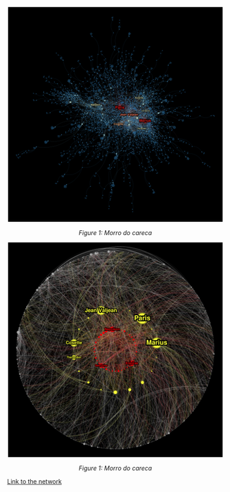 <div style="text-align: center;">
  <img src="./imgs/degree_centrality.png" alt="Morro do careca" width="500"/>
  <p><em>Figure 1: Morro do careca</em></p>
</div>

<div style="text-align: center;">
  <img src="./imgs/core.png" alt="Morro do careca" width="500"/>
  <p><em>Figure 1: Morro do careca</em></p>
</div>

[Link to the network](https://lucasfreirec.github.io/datastructure/U3/network/)
